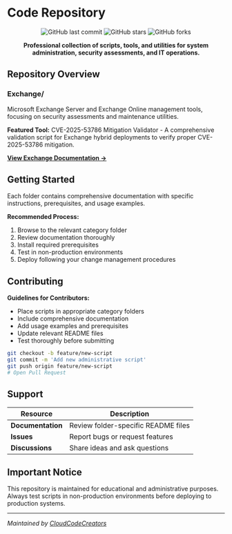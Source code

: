 # Code Repository

<div align="center">

![GitHub last commit](https://img.shields.io/github/last-commit/CloudCodeCreators/Code)
![GitHub stars](https://img.shields.io/github/stars/CloudCodeCreators/Code)
![GitHub forks](https://img.shields.io/github/forks/CloudCodeCreators/Code)

**Professional collection of scripts, tools, and utilities for system administration, security assessments, and IT operations.**

</div>

## Repository Overview

### Exchange/
Microsoft Exchange Server and Exchange Online management tools, focusing on security assessments and maintenance utilities.

**Featured Tool:** CVE-2025-53786 Mitigation Validator - A comprehensive validation script for Exchange hybrid deployments to verify proper CVE-2025-53786 mitigation.

**[View Exchange Documentation →](https://github.com/CloudCodeCreators/Code/blob/main/Exchange/README.md)**

## Getting Started

Each folder contains comprehensive documentation with specific instructions, prerequisites, and usage examples.

**Recommended Process:**
1. Browse to the relevant category folder
2. Review documentation thoroughly
3. Install required prerequisites
4. Test in non-production environments
5. Deploy following your change management procedures

## Contributing

**Guidelines for Contributors:**
- Place scripts in appropriate category folders
- Include comprehensive documentation
- Add usage examples and prerequisites
- Update relevant README files
- Test thoroughly before submitting

```bash
git checkout -b feature/new-script
git commit -m 'Add new administrative script'
git push origin feature/new-script
# Open Pull Request
```

## Support

| Resource | Description |
|----------|-------------|
| **Documentation** | Review folder-specific README files |
| **Issues** | Report bugs or request features |
| **Discussions** | Share ideas and ask questions |

## Important Notice

This repository is maintained for educational and administrative purposes. Always test scripts in non-production environments before deploying to production systems.

---
*Maintained by [CloudCodeCreators](https://github.com/CloudCodeCreators)*

